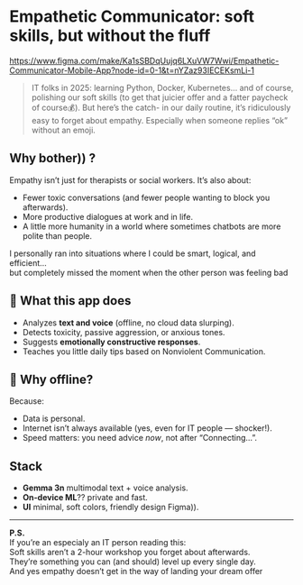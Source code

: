 # Empathetic Communicator: soft skills, but without the fluff

https://www.figma.com/make/Ka1sSBDqUujq6LXuVW7Wwi/Empathetic-Communicator-Mobile-App?node-id=0-1&t=nYZaz93IECEKsmLi-1 

> IT folks in 2025: learning Python, Docker, Kubernetes… and of course, polishing our soft skills (to get that juicier offer and a fatter paycheck of course💰).
> But here’s the catch- in our daily routine, it’s ridiculously easy to forget about empathy. Especially when someone replies “ok” without an emoji.

## Why bother)) ?

Empathy isn’t just for therapists or social workers. It’s also about:
- Fewer toxic conversations (and fewer people wanting to block you afterwards).
- More productive dialogues at work and in life.
- A little more humanity in a world where sometimes chatbots are more polite than people.

I personally ran into situations where I could be smart, logical, and efficient…  
but completely missed the moment when the other person was feeling bad

## 📱 What this app does

- Analyzes **text and voice** (offline, no cloud data slurping).
- Detects toxicity, passive aggression, or anxious tones.
- Suggests **emotionally constructive responses**.
- Teaches you little daily tips based on Nonviolent Communication.

## 🚀 Why offline?

Because:
- Data is personal.
- Internet isn’t always available (yes, even for IT people — shocker!).
- Speed matters: you need advice *now*, not after “Connecting…”.


## Stack

- **Gemma 3n**  multimodal text + voice analysis.  
- **On-device ML**?? private and fast.  
- **UI** minimal, soft colors, friendly design Figma)).

---

**P.S.**  
If you’re an especialy an IT person reading this:  
Soft skills aren’t a 2-hour workshop you forget about afterwards.  
They’re something you can (and should) level up every single day.  
And yes empathy doesn’t get in the way of landing your dream offer
